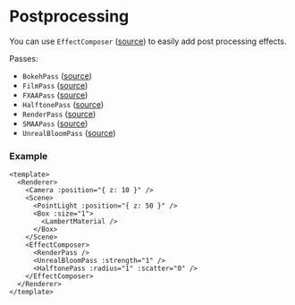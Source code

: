 # Postprocessing

You can use `EffectComposer` ([source](https://github.com/troisjs/trois/blob/master/src/effects/EffectComposer.ts)) to easily add post processing effects.

Passes:

- `BokehPass` ([source](https://github.com/troisjs/trois/blob/master/src/effects/BokehPass.ts))
- `FilmPass` ([source](https://github.com/troisjs/trois/blob/master/src/effects/FilmPass.ts))
- `FXAAPass` ([source](https://github.com/troisjs/trois/blob/master/src/effects/FXAAPass.ts))
- `HalftonePass` ([source](https://github.com/troisjs/trois/blob/master/src/effects/HalftonePass.ts))
- `RenderPass` ([source](https://github.com/troisjs/trois/blob/master/src/effects/RenderPass.ts))
- `SMAAPass` ([source](https://github.com/troisjs/trois/blob/master/src/effects/SMAAPass.ts))
- `UnrealBloomPass` ([source](https://github.com/troisjs/trois/blob/master/src/effects/UnrealBloomPass.ts))

### Example

```vue
<template>
  <Renderer>
    <Camera :position="{ z: 10 }" />
    <Scene>
      <PointLight :position="{ z: 50 }" />
      <Box :size="1">
        <LambertMaterial />
      </Box>
    </Scene>
    <EffectComposer>
      <RenderPass />
      <UnrealBloomPass :strength="1" />
      <HalftonePass :radius="1" :scatter="0" />
    </EffectComposer>
  </Renderer>
</template>
```
